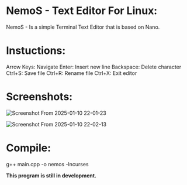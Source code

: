 # NemoS - Text Editor For Linux:

NemoS - Is a simple Terminal Text Editor that is based on Nano. 
# Instuctions:

 Arrow Keys: Navigate 
 Enter: Insert new line 
 Backspace: Delete character 
 Ctrl+S: Save file 
 Ctrl+R: Rename file
 Ctrl+X: Exit editor
 
# Screenshots:

![Screenshot From 2025-01-10 22-01-23](https://github.com/user-attachments/assets/d4c91337-ab96-44ae-a3c4-0a2420d767fd)

![Screenshot From 2025-01-10 22-02-13](https://github.com/user-attachments/assets/6b6bcd53-76bc-4191-b9b2-0754face7f59)


# Compile:

g++ main.cpp -o nemos -lncurses


**This program is still in development.**
